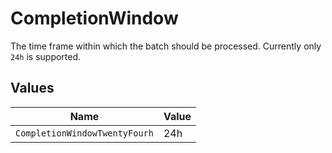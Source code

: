 # CompletionWindow

The time frame within which the batch should be processed. Currently only `24h` is supported.


## Values

| Name                          | Value                         |
| ----------------------------- | ----------------------------- |
| `CompletionWindowTwentyFourh` | 24h                           |